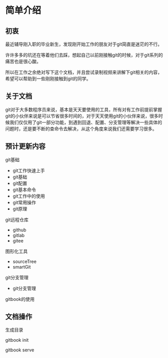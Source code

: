 # 简单介绍

## 初衷

最近辅导刚入职的毕业新生，发现刚开始工作的朋友对于git简直是迷茫的不行。

许许多多的坑还在等着他们去踩，想起自己以前刚接触git的时候，对于git系列的痛苦也是很心酸。

所以在工作之余绝对写下这个文档，并且尝试录制视频来讲解下git相关的内容，希望可以帮助到一些刚刚接触到git的同学。

## 关于文档

git对于大多数程序员来说，基本是天天要使用的工具，所有对有工作前提前掌握git的小伙伴来说是可以节省很多时间的，对于天天使用git的小伙伴来说，很多时候我们仅仅用了git一部分功能，到遇到回退、配置、分支管理等解决一些具体的问题时，还是要不断的查命令去解决，从这个角度来说我们还需要学习很多。

## 预计更新内容

git基础
- git工作快速上手
- git基础
- git配置
- git基本命令
- git工作中的使用
- git常用操作
- git原理

git远程仓库

- github
- gitlab
- gitee

图形化工具
- sourceTree
- smartGit

git分支管理
- git分支管理

gitbook的使用

## 文档操作

生成目录

gitbook init

gitbook serve